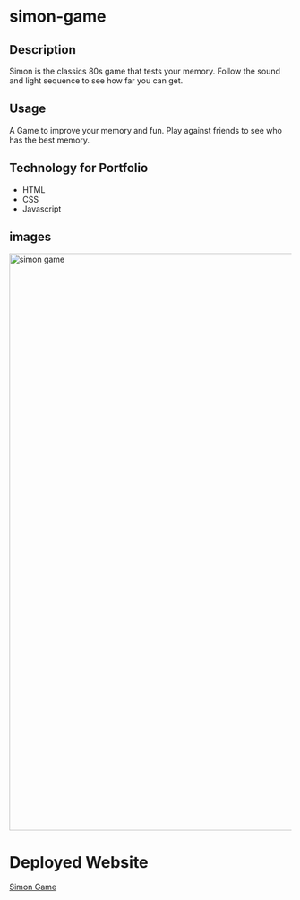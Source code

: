 # simon-game

## Description
Simon is the classics 80s game that tests your memory. Follow the sound and light sequence to see how far you can get. 

## Usage
A Game to improve your memory and fun. Play against friends to see who has the best memory. 


## Technology for Portfolio
<ul>
  <li>HTML</li>
  <li>CSS</li>
  <li>Javascript</li>
</ul>


## images
<img width="1030" alt="simon game" src="https://user-images.githubusercontent.com/74121562/121057476-f0883180-c784-11eb-9a91-eddfdf46a727.png">



# Deployed Website
<a href ="https://norgard7.github.io/simon-game/">Simon Game</a>

